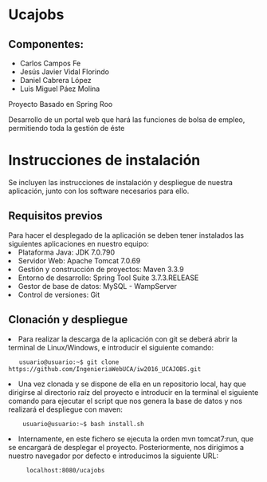 <h1><b>Ucajobs</b></h1>
<h2>Componentes:</h2>
<ul>
       <li>Carlos Campos Fe</li>
       <li>Jesús Javier Vidal Florindo</li>
       <li>Daniel Cabrera López</li>
       <li>Luis Miguel Páez Molina</li>
</ul>

<p>Proyecto Basado en Spring Roo</p>
<p> Desarrollo de un portal web que hará las funciones de bolsa de empleo, permitiendo toda la gestión de éste</p>
<h1>Instrucciones de instalación</h1>
Se incluyen las instrucciones de instalación y despliegue de nuestra aplicación, junto con los software necesarios para ello.

<h2>Requisitos previos</h2>
Para hacer el desplegado de la aplicación se deben tener instalados las siguientes aplicaciones en nuestro equipo:
<li>Plataforma Java: JDK 7.0.790</li>
<li>Servidor Web: Apache Tomcat 7.0.69</li>
<li>Gestión y construcción de proyectos: Maven 3.3.9</li>
<li>Entorno de desarrollo: Spring Tool Suite 3.7.3.RELEASE</li>
<li>Gestor de base de datos: MySQL - WampServer</li>
<li>Control de versiones: Git</li>

<h2>Clonación y despliegue</h2>
<li>Para realizar la descarga de la aplicación con git se deberá abrir la terminal de Linux/Windows, e introducir el siguiente comando:</li>

       usuario@usuario:~$ git clone https://github.com/IngenieriaWebUCA/iw2016_UCAJOBS.git 

<li>Una vez clonada y se dispone de ella en un repositorio local, hay que dirigirse al directorio raíz del proyecto e introducir en la terminal el siguiente comando para ejecutar el script que nos genera la base de datos y nos realizará el despliegue con maven:</li>

        usuario@usuario:~$ bash install.sh

<li>Internamente, en este fichero se ejecuta la orden mvn tomcat7:run, que se encargará de desplegar el proyecto. Posteriormente, nos dirigimos a nuestro navegador por defecto e introducimos la siguiente URL:</li>

         localhost:8080/ucajobs
